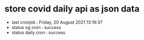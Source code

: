# store covid daily api as json data

- last cronjob : Friday, 20 August 2021 13:19:37
- status og cron : success
- status daily cron : success
      
      